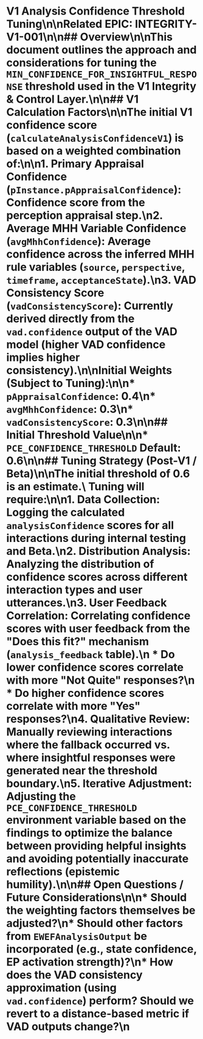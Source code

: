 # V1 Analysis Confidence Threshold Tuning\n\n**Related EPIC:** INTEGRITY-V1-001\n\n## Overview\n\nThis document outlines the approach and considerations for tuning the `MIN_CONFIDENCE_FOR_INSIGHTFUL_RESPONSE` threshold used in the V1 Integrity & Control Layer.\n\n## V1 Calculation Factors\n\nThe initial V1 confidence score (`calculateAnalysisConfidenceV1`) is based on a weighted combination of:\n\n1.  **Primary Appraisal Confidence (`pInstance.pAppraisalConfidence`):** Confidence score from the perception appraisal step.\n2.  **Average MHH Variable Confidence (`avgMhhConfidence`):** Average confidence across the inferred MHH rule variables (`source`, `perspective`, `timeframe`, `acceptanceState`).\n3.  **VAD Consistency Score (`vadConsistencyScore`):** Currently derived directly from the `vad.confidence` output of the VAD model (higher VAD confidence implies higher consistency).\n\n**Initial Weights (Subject to Tuning):**\n\n*   `pAppraisalConfidence`: 0.4\n*   `avgMhhConfidence`: 0.3\n*   `vadConsistencyScore`: 0.3\n\n## Initial Threshold Value\n\n*   **`PCE_CONFIDENCE_THRESHOLD` Default:** 0.6\n\n## Tuning Strategy (Post-V1 / Beta)\n\nThe initial threshold of 0.6 is an estimate.\ Tuning will require:\n\n1.  **Data Collection:** Logging the calculated `analysisConfidence` scores for all interactions during internal testing and Beta.\n2.  **Distribution Analysis:** Analyzing the distribution of confidence scores across different interaction types and user utterances.\n3.  **User Feedback Correlation:** Correlating confidence scores with user feedback from the \"Does this fit?\" mechanism (`analysis_feedback` table).\n    *   Do lower confidence scores correlate with more \"Not Quite\" responses?\n    *   Do higher confidence scores correlate with more \"Yes\" responses?\n4.  **Qualitative Review:** Manually reviewing interactions where the fallback occurred vs. where insightful responses were generated near the threshold boundary.\n5.  **Iterative Adjustment:** Adjusting the `PCE_CONFIDENCE_THRESHOLD` environment variable based on the findings to optimize the balance between providing helpful insights and avoiding potentially inaccurate reflections (epistemic humility).\n\n## Open Questions / Future Considerations\n\n*   Should the weighting factors themselves be adjusted?\n*   Should other factors from `EWEFAnalysisOutput` be incorporated (e.g., state confidence, EP activation strength)?\n*   How does the VAD consistency approximation (using `vad.confidence`) perform? Should we revert to a distance-based metric if VAD outputs change?\n 